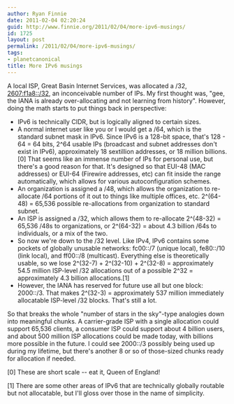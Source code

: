 ```yaml
---
author: Ryan Finnie
date: 2011-02-04 02:20:24
guid: http://www.finnie.org/2011/02/04/more-ipv6-musings/
id: 1725
layout: post
permalink: /2011/02/04/more-ipv6-musings/
tags:
- planetcanonical
title: More IPv6 musings
---
```

A local ISP, Great Basin Internet Services, was allocated a /32, [2607:f1a8::/32](http://whois.arin.net/rest/net/NET6-2607-F1A8-1), an inconceivable number of IPs. My first thought was, "gee, the IANA is already over-allocating and not learning from history". However, doing the math starts to put things back in perspective:

  * IPv6 is technically CIDR, but is logically aligned to certain sizes.
  * A normal internet user like you or I would get a /64, which is the standard subnet mask in IPv6. Since IPv6 is a 128-bit space, that's 128 - 64 = 64 bits, 2^64 usable IPs (broadcast and subnet addresses don't exist in IPv6), approximately 18 sextillion addresses, or 18 million billions.[0] That seems like an immense number of IPs for personal use, but there's a good reason for that. It's designed so that EUI-48 (MAC addresses) or EUI-64 (Firewire addresses, etc) can fit inside the range automatically, which allows for various autoconfiguration schemes.
  * An organization is assigned a /48, which allows the organization to re-allocate /64 portions of it out to things like multiple offices, etc. 2^(64-48) = 65,536 possible re-allocations from organization to standard subnet.
  * An ISP is assigned a /32, which allows them to re-allocate 2^(48-32) = 65,536 /48s to organizations, or 2^(64-32) = about 4.3 billion /64s to individuals, or a mix of the two.
  * So now we're down to the /32 level. Like IPv4, IPv6 contains some pockets of globally unusable networks: fc00::/7 (unique local), fe80::/10 (link local), and ff00::/8 (multicast). Everything else is theoretically usable, so we lose 2^(32-7) + 2^(32-10) + 2^(32-8) = approximately 54.5 million ISP-level /32 allocations out of a possible 2^32 = approximately 4.3 billion allocations.[1]
  * However, the IANA has reserved for future use all but one block: 2000::/3. That makes 2^(32-3) = approximately 537 million immediately allocatable ISP-level /32 blocks. That's still a lot.

So that breaks the whole "number of stars in the sky"-type analogies down into meaningful chunks. A carrier-grade ISP with a single allocation could support 65,536 clients, a consumer ISP could support about 4 billion users, and about 500 million ISP allocations could be made today, with billions more possible in the future. I could see 2000::/3 possibly being used up during my lifetime, but there's another 8 or so of those-sized chunks ready for allocation if needed.

[0] These are short scale -- eat it, Queen of England!
  
[1] There are some other areas of IPv6 that are technically globally routable but not allocatable, but I'll gloss over those in the name of simplicity.
